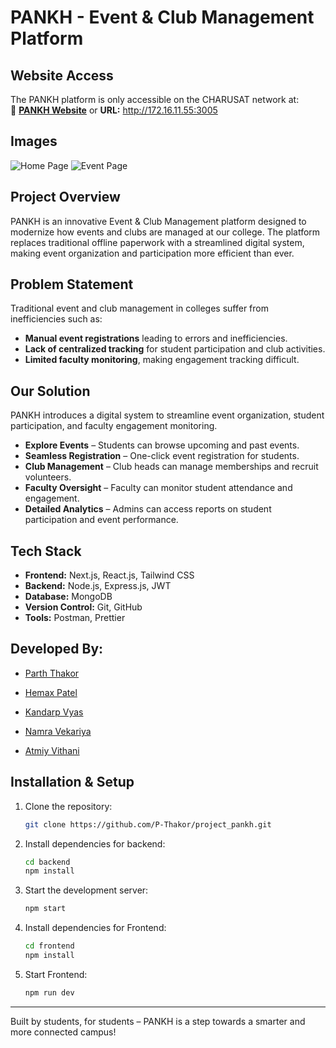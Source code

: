 # PANKH - Event & Club Management Platform

## Website Access
The PANKH platform is only accessible on the CHARUSAT network at:  
🔗 **[PANKH Website](http://172.16.11.55:3005)** or **URL:** http://172.16.11.55:3005

## Images
![Home Page](https://github.com/user-attachments/assets/46eabfc3-a217-4fd4-9dc8-b7b45845f15a)
![Event Page](https://github.com/user-attachments/assets/a0232e54-9033-4489-8e42-7b56598a2294)

## Project Overview
PANKH is an innovative Event & Club Management platform designed to modernize how events and clubs are managed at our college. The platform replaces traditional offline paperwork with a streamlined digital system, making event organization and participation more efficient than ever.

## Problem Statement
Traditional event and club management in colleges suffer from inefficiencies such as:
- **Manual event registrations** leading to errors and inefficiencies.
- **Lack of centralized tracking** for student participation and club activities.
- **Limited faculty monitoring**, making engagement tracking difficult.

## Our Solution
PANKH introduces a digital system to streamline event organization, student participation, and faculty engagement monitoring.

- **Explore Events** – Students can browse upcoming and past events.  
- **Seamless Registration** – One-click event registration for students.  
- **Club Management** – Club heads can manage memberships and recruit volunteers.  
- **Faculty Oversight** – Faculty can monitor student attendance and engagement.  
- **Detailed Analytics** – Admins can access reports on student participation and event performance.

## Tech Stack
- **Frontend:** Next.js, React.js, Tailwind CSS  
- **Backend:** Node.js, Express.js, JWT  
- **Database:** MongoDB  
- **Version Control:** Git, GitHub
- **Tools:** Postman, Prettier 

## Developed By:
- [Parth Thakor](https://github.com/P-Thakor)

- [Hemax Patel](https://github.com/hemaxpatel)

- [Kandarp Vyas](https://github.com/Kandarpvyas2591)

- [Namra Vekariya](https://github.com/Namra-Vekariya)

- [Atmiy Vithani](https://github.com/Atmiy1234)


## Installation & Setup
1. Clone the repository:
   ```sh
   git clone https://github.com/P-Thakor/project_pankh.git
   ```
2. Install dependencies for backend:
   ```sh
   cd backend
   npm install
   ```
3. Start the development server:
   ```sh
   npm start
   ```
4. Install dependencies for Frontend:
   ```sh
   cd frontend
   npm install
   ```
5. Start Frontend:
   ```sh
   npm run dev
   ```

---
Built by students, for students – PANKH is a step towards a smarter and more connected campus!

